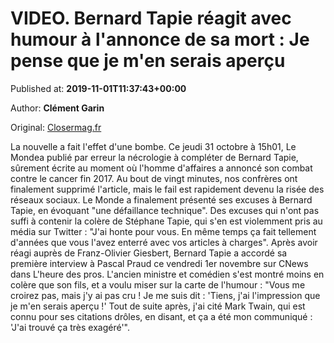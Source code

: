 
# VIDEO. Bernard Tapie réagit avec humour à l'annonce de sa mort : Je pense que je m'en serais aperçu

Published at: **2019-11-01T11:37:43+00:00**

Author: **Clément Garin**

Original: [Closermag.fr](https://www.closermag.fr/people/video-bernard-tapie-reagit-avec-humour-a-l-annonce-de-sa-mort-je-pense-que-je-m-1043335)

La nouvelle a fait l'effet d'une bombe. Ce jeudi 31 octobre à 15h01, Le Mondea publié par erreur la nécrologie à compléter de Bernard Tapie, sûrement écrite au moment où l'homme d'affaires a annoncé son combat contre le cancer fin 2017. Au bout de vingt minutes, nos confrères ont finalement supprimé l'article, mais le fail est rapidement devenu la risée des réseaux sociaux. Le Monde a finalement présenté ses excuses à Bernard Tapie, en évoquant "une défaillance technique". Des excuses qui n'ont pas suffi à contenir la colère de Stéphane Tapie, qui s'en est violemment pris au média sur Twitter : "J'ai honte pour vous. En même temps ça fait tellement d'années que vous l'avez enterré avec vos articles à charges".
Après avoir réagi auprès de Franz-Olivier Giesbert, Bernard Tapie a accordé sa première interview à Pascal Praud ce vendredi 1er novembre sur CNews dans L'heure des pros. L'ancien ministre et comédien s'est montré moins en colère que son fils, et a voulu miser sur la carte de l'humour : "Vous me croirez pas, mais j'y ai pas cru ! Je me suis dit : 'Tiens, j'ai l'impression que je m'en serais aperçu !' Tout de suite après, j'ai cité Mark Twain, qui est connu pour ses citations drôles, en disant, et ça a été mon communiqué : 'J'ai trouvé ça très exagéré'".
